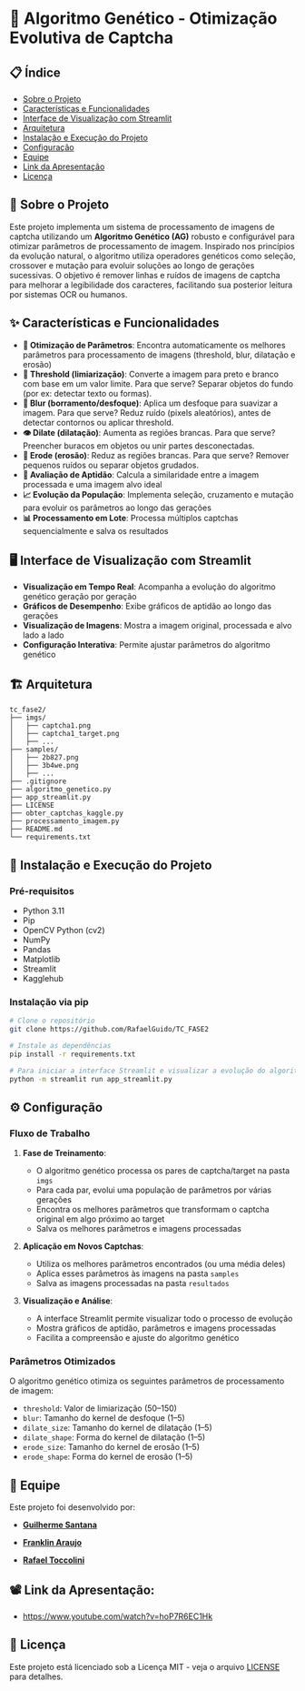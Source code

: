 # 🧬 Algoritmo Genético - Otimização Evolutiva de Captcha

## 📋 Índice

- [Sobre o Projeto](#-sobre-o-projeto)
- [Características e Funcionalidades](#-características-e-funcionalidades)
- [Interface de Visualização com Streamlit](#-interface-de-visualização-com-streamlit)
- [Arquitetura](#-arquitetura)
- [Instalação e Execução do Projeto](#-instalação-e-execução-do-projeto)
- [Configuração](#-configuração)
- [Equipe](#-equipe)
- [Link da Apresentação](#-link-da-apresentação)
- [Licença](#-licença)

## 🎯 Sobre o Projeto

Este projeto implementa um sistema de processamento de imagens de captcha utilizando um **Algoritmo Genético (AG)** robusto e configurável para otimizar parâmetros de processamento de imagem. Inspirado nos princípios da evolução natural, o algoritmo utiliza operadores genéticos como seleção, crossover e mutação para evoluir soluções ao longo de gerações sucessivas. O objetivo é remover linhas e ruídos de imagens de captcha para melhorar a legibilidade dos caracteres, facilitando sua posterior leitura por sistemas OCR ou humanos.

## ✨ Características e Funcionalidades

- **🔧 Otimização de Parâmetros**: Encontra automaticamente os melhores parâmetros para processamento de imagens (threshold, blur, dilatação e erosão)
- **🔄 Threshold (limiarização)**: Converte a imagem para preto e branco com base em um valor limite. Para que serve? Separar objetos do fundo (por ex: detectar texto ou formas).
- **📝 Blur (borramento/desfoque)**: Aplica um desfoque para suavizar a imagem. Para que serve? Reduz ruído (pixels aleatórios), antes de detectar contornos ou aplicar threshold.
- **👁️ Dilate (dilatação)**: Aumenta as regiões brancas. Para que serve? Preencher buracos em objetos ou unir partes desconectadas.
- **🚀 Erode (erosão)**: Reduz as regiões brancas. Para que serve? Remover pequenos ruídos ou separar objetos grudados.
- **🎲 Avaliação de Aptidão**: Calcula a similaridade entre a imagem processada e uma imagem alvo ideal
- **📈 Evolução da População**: Implementa seleção, cruzamento e mutação para evoluir os parâmetros ao longo das gerações
- **📊 Processamento em Lote**: Processa múltiplos captchas sequencialmente e salva os resultados

## 🖥️ Interface de Visualização com Streamlit
- **Visualização em Tempo Real**: Acompanha a evolução do algoritmo genético geração por geração
- **Gráficos de Desempenho**: Exibe gráficos de aptidão ao longo das gerações
- **Visualização de Imagens**: Mostra a imagem original, processada e alvo lado a lado
- **Configuração Interativa**: Permite ajustar parâmetros do algoritmo genético

## 🏗️ Arquitetura

```
tc_fase2/
├── imgs/
│   ├── captcha1.png
│   ├── captcha1_target.png
│   ├── ...
├── samples/
│   ├── 2b827.png
│   ├── 3b4we.png
│   ├── ...
├── .gitignore
├── algoritmo_genetico.py
├── app_streamlit.py
├── LICENSE
├── obter_captchas_kaggle.py
├── processamento_imagem.py
├── README.md
└── requirements.txt
```

## 🚀 Instalação e Execução do Projeto

### Pré-requisitos

- Python 3.11
- Pip
- OpenCV Python (cv2)
- NumPy
- Pandas
- Matplotlib
- Streamlit
- Kagglehub

### Instalação via pip

```bash
# Clone o repositório
git clone https://github.com/RafaelGuido/TC_FASE2

# Instale as dependências
pip install -r requirements.txt

# Para iniciar a interface Streamlit e visualizar a evolução do algoritmo genético:
python -m streamlit run app_streamlit.py
```

## ⚙️ Configuração

### Fluxo de Trabalho

1. **Fase de Treinamento**:
   - O algoritmo genético processa os pares de captcha/target na pasta `imgs`
   - Para cada par, evolui uma população de parâmetros por várias gerações
   - Encontra os melhores parâmetros que transformam o captcha original em algo próximo ao target
   - Salva os melhores parâmetros e imagens processadas

2. **Aplicação em Novos Captchas**:
   - Utiliza os melhores parâmetros encontrados (ou uma média deles)
   - Aplica esses parâmetros às imagens na pasta `samples`
   - Salva as imagens processadas na pasta `resultados`

3. **Visualização e Análise**:
   - A interface Streamlit permite visualizar todo o processo de evolução
   - Mostra gráficos de aptidão, parâmetros e imagens processadas
   - Facilita a compreensão e ajuste do algoritmo genético

### Parâmetros Otimizados
O algoritmo genético otimiza os seguintes parâmetros de processamento de imagem:

- `threshold`: Valor de limiarização (50–150)
- `blur`: Tamanho do kernel de desfoque (1–5)
- `dilate_size`: Tamanho do kernel de dilatação (1–5)
- `dilate_shape`: Forma do kernel de dilatação (1–5)
- `erode_size`: Tamanho do kernel de erosão (1–5)
- `erode_shape`: Forma do kernel de erosão (1–5)

## 👥 Equipe

Este projeto foi desenvolvido por:

- **[Guilherme Santana](https://www.linkedin.com/in/guilherme-santana-04360917a/)**

- **[Franklin Araujo](https://www.linkedin.com/in/franklinarauj/)**

- **[Rafael Toccolini](https://www.linkedin.com/in/rafaeltoccolini/)**

## 📽️ Link da Apresentação:

- https://www.youtube.com/watch?v=hoP7R6EC1Hk

## 📄 Licença

Este projeto está licenciado sob a Licença MIT - veja o arquivo [LICENSE](LICENSE) para detalhes.
